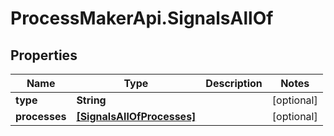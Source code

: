 # ProcessMakerApi.SignalsAllOf

## Properties

Name | Type | Description | Notes
------------ | ------------- | ------------- | -------------
**type** | **String** |  | [optional] 
**processes** | [**[SignalsAllOfProcesses]**](SignalsAllOfProcesses.md) |  | [optional] 


